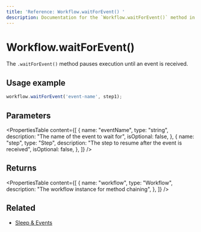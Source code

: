 ```yaml
---
title: 'Reference: Workflow.waitForEvent() '
description: Documentation for the `Workflow.waitForEvent()` method in workflows, which pauses execution until an event is received.
---
```


# Workflow.waitForEvent()

The `.waitForEvent()` method pauses execution until an event is received.

## Usage example

```typescript copy
workflow.waitForEvent('event-name', step1);
```

## Parameters

<PropertiesTable
content={[
{
name: "eventName",
type: "string",
description: "The name of the event to wait for",
isOptional: false,
},
{
name: "step",
type: "Step",
description: "The step to resume after the event is received",
isOptional: false,
},
]}
/>

## Returns

<PropertiesTable
content={[
{
name: "workflow",
type: "Workflow",
description: "The workflow instance for method chaining",
},
]}
/>

## Related

- [Sleep & Events](../../../docs/workflows/pausing-execution)
